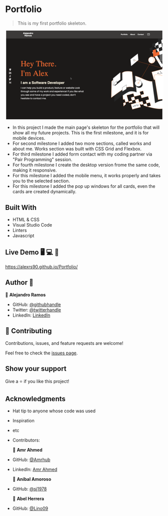 # Portfolio

> This is my first portfolio skeleton.

![screenshot](images/portfolioMainPage.png)

- In this project I made the main page's skeleton for the portfolio that will show all my future projects.
  This is the first milestone, and it is for mobile devices.
- For second milestone I added two more sections, called works and about me. Works section was built with CSS Grid and Flexbox.
- For third milestone I added form contact with my coding partner via "Pair Programming" session.
- For fourth milestone I create the desktop version frome the same code, making it responsive. 
- For this milestone I added the mobile menu, it works properly and takes you to the selected section.
- For this milestone I added the pop up windows for all cards, even the cards are created dynamically.

## Built With

- HTML & CSS
- Visual Studio Code
- Linters
- Javascript

## Live Demo 🖥️ 💻 📱

https://alexrs90.github.io/Portfolio/

## Author 👤

👤 **Alejandro Ramos**

- GitHub: [@githubhandle](https://github.com/AlexRS90)
- Twitter: [@twitterhandle](https://twitter.com/AlejandroRBenji)
- LinkedIn: [LinkedIn](https://www.linkedin.com/in/alejandro-ramos-santos-9b0b52135/)

## 🤝 Contributing

Contributions, issues, and feature requests are welcome!

Feel free to check the [issues page](https://github.com/AlexRS90/Portfolio/issues).

## Show your support

Give a ⭐️ if you like this project!

## Acknowledgments

- Hat tip to anyone whose code was used
- Inspiration
- etc
- Contributors:

  👤 **Amr Ahmed**

- GitHub: [@Amrhub](https://github.com/Amrhub/)
- LinkedIn: [Amr Ahmed](https://www.linkedin.com/in/amr-ahmed-655420191/)

  👤 **Anibal Amoroso**

- GitHub: [@sj1978](https://github.com/sj1978)

  👤 **Abel Herrera**

- GitHub: [@Lino09](https://github.com/Lino09)
